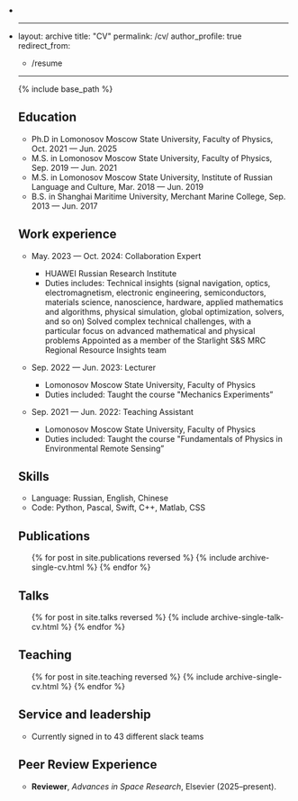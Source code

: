 * 

* ---
  layout: archive
  title: "CV"
  permalink: /cv/
  author_profile: true
  redirect_from:
    - /resume
  ---

  {% include base_path %}

  ## Education

  * Ph.D in Lomonosov Moscow State University, Faculty of Physics, Oct. 2021 — Jun. 2025
  * M.S. in Lomonosov Moscow State University, Faculty of Physics, Sep. 2019 — Jun. 2021
  * M.S. in Lomonosov Moscow State University, Institute of Russian Language and Culture, Mar. 2018 — Jun. 2019
  * B.S. in Shanghai Maritime University, Merchant Marine College, Sep. 2013 — Jun. 2017

  ## Work experience

  * May. 2023 — Oct. 2024: Collaboration Expert
    * HUAWEI Russian Research Institute
    * Duties includes: Technical insights (signal navigation, optics, electromagnetism, electronic engineering, semiconductors, materials science, nanoscience, hardware, applied mathematics and algorithms, physical simulation, global optimization, solvers, and so on) Solved complex technical challenges, with a particular focus on advanced mathematical and physical problems Appointed as a member of the Starlight S&S MRC Regional Resource Insights team

  * Sep. 2022 — Jun. 2023: Lecturer
    * Lomonosov Moscow State University, Faculty of Physics
    * Duties included: Taught the course "Mechanics Experiments”

  * Sep. 2021 — Jun. 2022: Teaching Assistant
    * Lomonosov Moscow State University, Faculty of Physics
    * Duties included: Taught the course "Fundamentals of Physics in Environmental Remote Sensing”
    
  ## Skills

  * Language: Russian, English, Chinese
  * Code: Python, Pascal, Swift, C++, Matlab, CSS

  ## Publications

    <ul>{% for post in site.publications reversed %}
      {% include archive-single-cv.html %}
    {% endfor %}</ul>

  ## Talks

    <ul>{% for post in site.talks reversed %}
      {% include archive-single-talk-cv.html  %}
    {% endfor %}</ul>

  ## Teaching

    <ul>{% for post in site.teaching reversed %}
      {% include archive-single-cv.html %}
    {% endfor %}</ul>

  ## Service and leadership

  * Currently signed in to 43 different slack teams


  ## Peer Review Experience

  - **Reviewer**, _Advances in Space Research_, Elsevier (2025–present).
